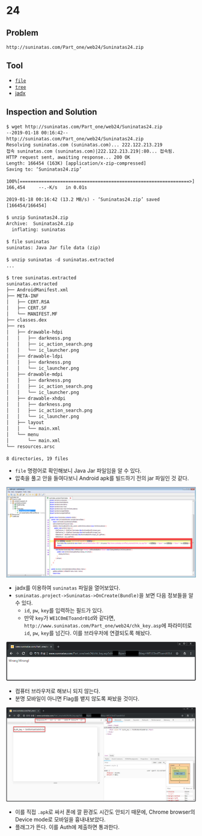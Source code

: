 # 24

## Problem
```
http://suninatas.com/Part_one/web24/Suninatas24.zip
```

## Tool
* [`file`](https://linux.die.net/man/1/file)
* [`tree`](https://linux.die.net/man/1/tree)
* [jadx](https://github.com/skylot/jadx)

## Inspection and Solution
```
$ wget http://suninatas.com/Part_one/web24/Suninatas24.zip
--2019-01-18 00:16:42--  http://suninatas.com/Part_one/web24/Suninatas24.zip
Resolving suninatas.com (suninatas.com)... 222.122.213.219
접속 suninatas.com (suninatas.com)|222.122.213.219|:80... 접속됨.
HTTP request sent, awaiting response... 200 OK
Length: 166454 (163K) [application/x-zip-compressed]
Saving to: ‘Suninatas24.zip’

100%[===============================================================>] 166,454     --.-K/s   in 0.01s

2019-01-18 00:16:42 (13.2 MB/s) - ‘Suninatas24.zip’ saved [166454/166454]

$ unzip Suninatas24.zip
Archive:  Suninatas24.zip
  inflating: suninatas

$ file suninatas
suninatas: Java Jar file data (zip)

$ unzip suninatas -d suninatas.extracted
...

$ tree suninatas.extracted
suninatas.extracted
├── AndroidManifest.xml
├── META-INF
│   ├── CERT.RSA
│   ├── CERT.SF
│   └── MANIFEST.MF
├── classes.dex
├── res
│   ├── drawable-hdpi
│   │   ├── darkness.png
│   │   ├── ic_action_search.png
│   │   └── ic_launcher.png
│   ├── drawable-ldpi
│   │   ├── darkness.png
│   │   └── ic_launcher.png
│   ├── drawable-mdpi
│   │   ├── darkness.png
│   │   ├── ic_action_search.png
│   │   └── ic_launcher.png
│   ├── drawable-xhdpi
│   │   ├── darkness.png
│   │   ├── ic_action_search.png
│   │   └── ic_launcher.png
│   ├── layout
│   │   └── main.xml
│   └── menu
│       └── main.xml
└── resources.arsc

8 directories, 19 files
```
* `file` 명령어로 확인해보니 Java Jar 파일임을 알 수 있다. 
* 압축을 풀고 안을 들여다보니 Android apk를 빌드하기 전의 jar 파일인 것 같다.

![](./1.PNG?raw=true)
* jadx를 이용하여 `suninatas` 파일을 열어보았다.
* `suninatas.project->Suninatas->OnCreate(Bundle)`을 보면 다음 정보들을 알 수 있다.
	- `id`, `pw`, `key`를 입력하는 필드가 있다.
	- 만약 `key`가 `WE1C0mEToandr01d`와 같다면, `http://www.suninatas.com/Part_one/web24/chk_key.asp`에 파라미터로 `id`, `pw`, `key`를 넘긴다. 이를 브라우저에 연결되도록 해놨다.

![](./2.PNG?raw=true)
* 컴퓨터 브라우저로 해보니 되지 않는다.
* 분명 모바일이 아니면 Flag를 뱉지 않도록 짜놨을 것이다.

![](./3.PNG?raw=true)
* 이를 직접 `.apk`로 싸서 폰에 깔 환경도 시간도 안되기 때문에, Chrome browser의 Device mode로 모바일을 흉내내보았다.
* 플래그가 뜬다. 이를 Auth에 제출하면 통과한다.
